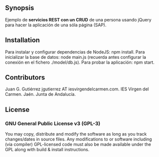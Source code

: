 ## Synopsis

Ejemplo de **servicios REST con un CRUD** de una persona usando jQuery para hacer la aplicación de una sóla página (SAP).

## Installation

Para instalar y configurar dependencias de NodeJS: npm install.
Para inicializar la base de datos: node main.js (recuerda antes configurar la conexión en el fichero ./model/db.js).
Para probar la aplicación: npm start.


## Contributors

Juan G. Gutiérrez jgutierrez AT iesvirgendelcarmen.com.
IES Virgen del Carmen. 
Jaén.
Junta de Andalucía.

## License

### GNU General Public License v3 (GPL-3)

You may copy, distribute and modify the software as long as you track changes/dates in source files. Any modifications to or software including (via compiler) GPL-licensed code must also be made available under the GPL along with build & install instructions.

